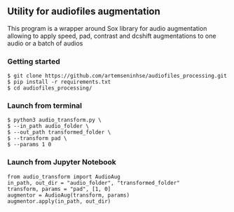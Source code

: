 ## Utility for audiofiles augmentation

This program is a wrapper around Sox library for audio augmentation allowing to apply speed, pad, contrast and dcshift augmentations to one audio or a batch of audios


### Getting started
```
$ git clone https://github.com/artemseninhse/audiofiles_processing.git
$ pip install -r requirements.txt
$ cd audiofiles_processing/
```

### Launch from terminal
```
$ python3 audio_transform.py \
$ --in_path audio_folder \
$ --out_path transformed_folder \
$ --transform pad \
$ --params 1 0
```

### Launch from Jupyter Notebook
```
from audio_transform import AudioAug
in_path, out_dir = "audio_folder", "transformed_folder"
transform, params = "pad", [1, 0]
augmentor = AudioAug(transform, params)
augmentor.apply(in_path, out_dir)
```

